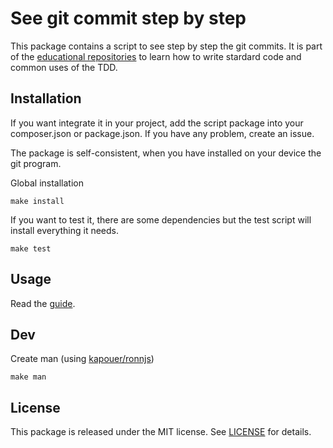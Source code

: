 # See git commit step by step

This package contains a script to see step by step the git commits.
It is part of the [educational repositories](https://github.com/pandle/materials) to learn how to write stardard code and common uses of the TDD.

## Installation

If you want integrate it in your project, add the script package into your composer.json or package.json. If you have any problem, create an issue.

The package is self-consistent, when you have installed on your device the git program.

Global installation

    make install

If you want to test it, there are some dependencies but the test script will install everything it needs.

    make test

## Usage

Read the [guide](see-steps.1.md).

## Dev

Create man (using [kapouer/ronnjs](https://github.com/kapouer/ronnjs))

    make man

## License

This package is released under the MIT license.  See [LICENSE](LICENSE) for details.

